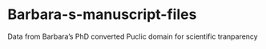 # Barbara-s-manuscript-files
Data from Barbara’s PhD converted
Puclic domain for scientific tranparency 
